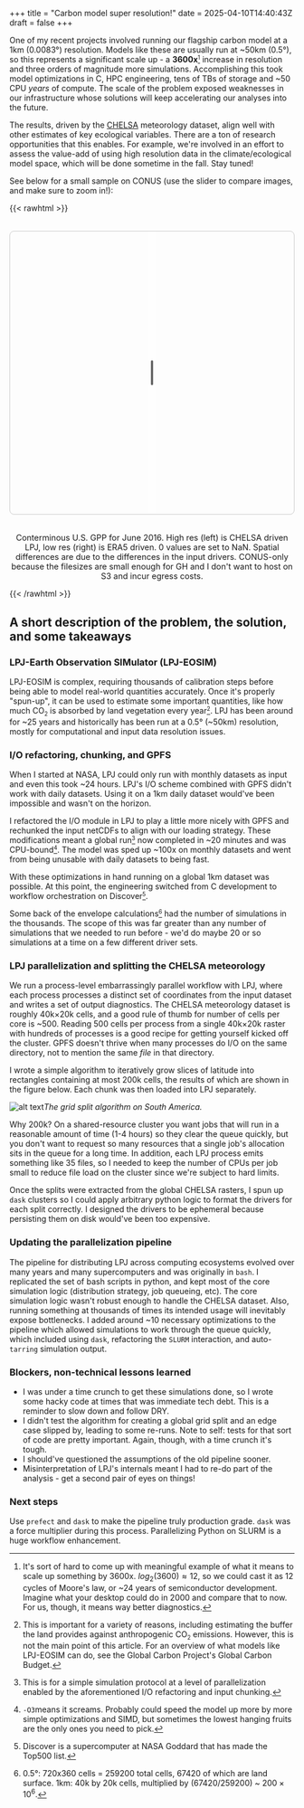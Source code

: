 +++
title = "Carbon model super resolution!"
date = 2025-04-10T14:40:43Z
draft = false
+++

One of my recent projects involved running our flagship carbon model at a 1km (0.0083°) resolution. Models like these are usually run at ~50km (0.5°),
so this represents a significant scale up - a **3600x**<small>[^1]</small> increase in resolution and three orders of magnitude more simulations.
Accomplishing this took model optimizations in C, HPC engineering, tens of TBs of storage and ~50 CPU _years_ of compute. The scale of the problem exposed
weaknesses in our infrastructure whose solutions will keep accelerating our analyses into the future.

The results, driven by the [CHELSA](https://chelsa-climate.org/) meteorology dataset, align well with other estimates of key ecological variables.
There are a ton of research opportunities that this enables. For example,
we're involved in an effort to assess the value-add of using high resolution data in the climate/ecological model space, which will be done sometime in the fall. Stay tuned!

See below for a small sample on CONUS (use the slider to compare images, and make sure to zoom in!):
<div class="full-width">
{{< rawhtml >}}
<div class="cog-map-container">
  <div id="map" class="cog-map"></div>
  <div id="divider"><span class="handle"></span></div>
</div>

<link rel="stylesheet" href="https://unpkg.com/leaflet@1.9.4/dist/leaflet.css"/>
<script src="https://unpkg.com/leaflet@1.9.4/dist/leaflet.js"></script>
<script src="https://unpkg.com/georaster"></script>
<script src="https://unpkg.com/georaster-layer-for-leaflet"></script>

<style>
.cog-map-container{position:relative;max-width:1000px;margin:2rem auto;border:1px solid #ccc;border-radius:8px;overflow:hidden;}
.cog-map         {height:500px;width:100%;}
.map-caption{
  text-align:center;
  font-size:0.9rem;
  color:var(--secondary);
  margin-top:0.5rem;
}
#divider{
  position:absolute;top:0;bottom:0;left:50%;width:14px;margin-left:-7px;
  cursor:ew-resize;z-index:1000;background:rgba(255,255,255,.4);backdrop-filter:blur(2px);
  display:flex;justify-content:center;align-items:center;user-select:none;
}
#divider .handle{
  width:4px;height:44px;border-radius:2px;background:#666;transition:background .2s;
}
#divider:hover .handle{background:#000;}
</style>

<script>
window.addEventListener('load', async () => {

  /* ----------------  map  ---------------- */
  const map = L.map('map').setView([37.8,-96],4);
  L.tileLayer('https://{s}.tile.openstreetmap.org/{z}/{x}/{y}.png',
              {attribution:''}).addTo(map);

  /* ----------------  rasters  ------------ */
  const [bufA, bufB] = await Promise.all([
    fetch('/chelsa_conus.tif').then(r=>r.arrayBuffer()),
    fetch('/era5_mgpp_conus.tif').then(r=>r.arrayBuffer())
  ]);
  const [rasterA, rasterB] = await Promise.all([parseGeoraster(bufA),
                                                parseGeoraster(bufB)]);

  /* viridis LUT + colour fn factory */
  const LUT = [[68,1,84],[59,82,139],[33,145,140],[94,201,97],[253,231,37]];
  const makeColour = max => v => {
    const d=v[0]; if(d==null||isNaN(d)||d===0||d===-99999) return null;
    const t=Math.max(0,Math.min(d/max,1));
    const i=Math.floor(t*(LUT.length-1)), f=t*(LUT.length-1)-i,
          c0=LUT[i], c1=LUT[i+1]||c0;
    const r=Math.round(c0[0]+f*(c1[0]-c0[0])),
          g=Math.round(c0[1]+f*(c1[1]-c0[1])),
          b=Math.round(c0[2]+f*(c1[2]-c0[2]));
    return `rgb(${r},${g},${b})`;
  };

  /* layers */
  const left  = new GeoRasterLayer({georaster:rasterA,pixelValuesToColorFn:makeColour(0.35)});
  const right = new GeoRasterLayer({georaster:rasterB,pixelValuesToColorFn:makeColour(0.35)});
  left.addTo(map); right.addTo(map); map.fitBounds(left.getBounds());

  /* ----------------  slider  ------------- */
  const divider=document.getElementById('divider');
  const lC=left._container, rC=right._container;
  let split=0.5, dragging=false;

  function clipLayers(){
    const size = map.getSize(),
          pos  = split*size.x;

    // Convert container → layer coords so clips stay glued during zoom/pan
    const nw = map.containerPointToLayerPoint([0,0]);
    const se = map.containerPointToLayerPoint(size);
    const clipX = nw.x + pos;

    lC.style.clip = `rect(${nw.y}px, ${clipX}px, ${se.y}px, ${nw.x}px)`;
    rC.style.clip = `rect(${nw.y}px, ${se.x}px, ${se.y}px, ${clipX}px)`;
    divider.style.left = pos + 'px';
  }
  clipLayers();

  divider.addEventListener('pointerdown', e=>{
    dragging=true; divider.setPointerCapture(e.pointerId);
  });
  divider.addEventListener('pointerup',   e=>{
    dragging=false; divider.releasePointerCapture(e.pointerId);
  });
  divider.addEventListener('pointermove', e=>{
    if(!dragging) return;
    const box = map.getContainer().getBoundingClientRect();
    split = Math.max(0, Math.min(1, (e.clientX-box.left)/box.width));
    clipLayers();
  });

  map.on('move zoom resize zoomend moveend', clipLayers);
});
</script>
</div>
<p class="map-caption">
  Conterminous U.S. GPP for June 2016. High res (left) is CHELSA driven LPJ, low res (right) is ERA5 driven.
  0 values are set to NaN. Spatial differences are due to the differences in the input drivers.
  CONUS-only because the filesizes are small enough for GH and I don't want to host on S3 and incur egress costs.
</p>
{{< /rawhtml >}}


## A short description of the problem, the solution, and some takeaways

### LPJ-Earth Observation SIMulator (LPJ-EOSIM)
LPJ-EOSIM is complex, requiring thousands of calibration steps before being able to model real-world quantities
accurately. Once it's properly "spun-up", it can be used to estimate some important quantities, like how much CO<sub><small>2</small></sub> is absorbed by land vegetation every
year<small>[^2]</small>. 
LPJ has been around for ~25 years and historically has been run at a 0.5° (~50km) resolution, mostly for computational and
input data resolution issues. 

### I/O refactoring, chunking, and GPFS
When I started at NASA, LPJ could only run with monthly datasets as input and even this took ~24 hours. 
LPJ's I/O scheme combined with GPFS didn't work with daily datasets. Using it on a 1km daily dataset would've been impossible and wasn't on the horizon.

I refactored the I/O module in LPJ to play a little more nicely with GPFS and rechunked the input netCDFs to align with our loading strategy.
These modifications meant a global run<small>[^3]</small> now completed in ~20 minutes and was CPU-bound<small>[^4]</small>. 
The model was sped up ~100x on monthly datasets and went from being unusable with daily datasets to being fast. 

With these optimizations in hand running on a global 1km dataset was possible.
At this point, the engineering switched from C development to workflow orchestration on Discover<small>[^5]</small>.

Some back of the envelope calculations<small>[^6]</small> had the number of simulations in the thousands.
The scope of this was far greater than any number of simulations that we needed to run before - we'd do maybe 20 or so simulations at a time on a few different driver sets.

### LPJ parallelization and splitting the CHELSA meteorology

We run a process-level embarrassingly parallel workflow with LPJ, where each process processes
a distinct set of coordinates from the input dataset and writes a set of output diagnostics.
The CHELSA meteorology dataset is roughly 40k$\times$20k cells, and a good rule of thumb for number of cells per core is ~500.
Reading 500 cells per process from a single 40k$\times$20k raster with hundreds of processes is a good recipe for getting yourself kicked off the cluster. 
GPFS doesn't thrive when many processes do I/O on the same directory, not to mention the same _file_ in that directory. 

I wrote a simple algorithm to iteratively grow slices of latitude into rectangles
containing at most 200k cells, the results of which are shown in the figure below. Each chunk was then loaded into LPJ separately.

![alt text](/sa_grid.png)*The grid split algorithm on South America.*

Why 200k? On a shared-resource cluster you want jobs that will run in a reasonable amount of time (1-4 hours) so they clear the queue quickly, but you
don't want to request so many resources that a single job's allocation sits in the queue for a long time. 
In addition, each LPJ process emits something like 35 files, so I needed to 
keep the number of CPUs per job small to reduce file load on the cluster since we're subject to hard limits. 

Once the splits were extracted from the global CHELSA rasters, I spun up `dask` clusters so I could apply arbitrary python logic to 
format the drivers for each split correctly. I designed the drivers to be ephemeral because persisting them on disk would've been too expensive. 

### Updating the parallelization pipeline
The pipeline for distributing LPJ across computing ecosystems evolved over many years and many supercomputers and was originally in `bash`.
I replicated the set of bash scripts in python, and kept most of the core simulation logic (distribution strategy, job queueing, etc).
The core simulation logic wasn't robust enough to handle the CHELSA dataset. Also, running something at thousands of times its intended usage will inevitably expose bottlenecks.
I added around ~10 necessary optimizations to the pipeline which allowed simulations to work through the queue quickly, which included using `dask`, refactoring the `SLURM` interaction,
and auto-`tarring` simulation output. 

### Blockers, non-technical lessons learned
- I was under a time crunch to get these simulations done, so I wrote some hacky code at times that was immediate tech debt. This is a reminder to slow down and follow DRY.
- I didn't test the algorithm for creating a global grid split and an edge case slipped by, leading to some re-runs. Note to self: tests for that sort of code are pretty important. Again, though,
with a time crunch it's tough.
- I should've questioned the assumptions of the old pipeline sooner.
- Misinterpretation of LPJ's internals meant I had to re-do part of the analysis - get a second pair of eyes on things!

### Next steps
Use `prefect` and `dask` to make the pipeline truly production grade. `dask` was a force multiplier during this process. Parallelizing Python on SLURM is a huge workflow enhancement.

[^1]: It's sort of hard to come up with meaningful example of what it means to scale up something by 3600x. $log_2(3600)\approx12$, so we could cast it as 12 cycles of Moore's law, or ~24 years of semiconductor development. 
Imagine what your desktop could do in 2000 and compare that to now. For us, though, it means way better diagnostics.

[^2]: This is important for a variety of reasons, including estimating the buffer the land provides against anthropogenic CO<sub><small>2</small></sub> emissions. However, this is not the main point of this article. For an overview of what models like LPJ-EOSIM can do,
see the Global Carbon Project's Global Carbon Budget.

[^3]: This is for a simple simulation protocol at a level of parallelization enabled by the aforementioned I/O refactoring and input chunking. 

[^4]: `-O3`means it screams. Probably could speed the model up more by more simple optimizations and SIMD, but sometimes the lowest hanging fruits are the only ones you need to pick.

[^5]: Discover is a supercomputer at NASA Goddard that has made the Top500 list.

[^6]: 0.5°: 720x360 cells = 259200 total cells, 67420 of which are land surface. 1km: 40k by 20k cells, multiplied by (67420/259200) ~ $200\times10^6$.

